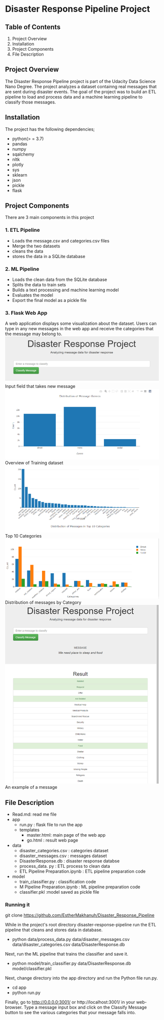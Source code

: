 # Disaster Response Pipeline Project 
## Table of Contents 

1. Project Overview
2. Installation  
3. Project Components
4. File Description 


## Project Overview 
The Disaster Response Pipeline project is part of the Udacity Data Science Nano Degree. The project analyzes a dataset containng real messages that are sent during disaster events. The goal of the project was to build an ETL pipeline to load and process data and a machine learning pipeline to classify those messages.

## Installation
The project has the following dependencies;
* python(> = 3.7)
* pandas
* numpy
* sqalchemy
* nltk
* plotly
* sys
* sklearn
* json
* pickle
* flask
## Project Components
There are 3 main components in this project

### 1. ETL Pipeline
* Loads the message.csv and categories.csv files
* Merge the two datasets
* cleans the data
* stores the data in a SQLite database
### 2. ML Pipeline 
* Loads the clean data from the SQLite database
* Splits the data to train sets
* Builds a text processing and machine learning model
* Evaluates the model
* Export the final model as a pickle file
### 3. Flask Web App
A web application displays some visualization about the dataset. Users can type in any new messages in the web app and receive the categories that the message may belong to.
![This is an image](https://github.com/EstherMakhanuh/Disaster_Response_Pipeline/blob/main/header.PNG)
Input field that takes new message
![This is an image](https://github.com/EstherMakhanuh/Disaster_Response_Pipeline/blob/main/message_genre.PNG)
Overview of Training dataset
![This is an image](https://github.com/EstherMakhanuh/Disaster_Response_Pipeline/blob/main/top10_categories.PNG)
Top 10 Categories
![This is an image](https://github.com/EstherMakhanuh/Disaster_Response_Pipeline/blob/main/categories.PNG)
Distribution of messages by Category
![This is an image](https://github.com/EstherMakhanuh/Disaster_Response_Pipeline/blob/main/message_example.PNG)
An example of a message

## File Description
* Read.md: read me file
* app 
  * run.py : flask file to run the app
  * templates
    * master.html: main page of the web app
    * go.html : result web page
* data
  * disaster_categories.csv : categories dataset
  * disaster_messages.csv : messages dataset
  * DisasterResponse.db : disaster response databse
  * process_data. py : ETL process to clean data
  * ETL Pipeline Preparation.ipynb : ETL pipeline preparation code
* model
  * train_classifier.py : classification code
  * M Pipeline Preparation.ipynb : ML pipeline preparation code
  * classifier.pkl :model saved as pickle file 
### Running it
git clone https://github.com/EstherMakhanuh/Disaster_Response_Pipeline

While in the project's root directory disaster-response-pipeline run the ETL pipeline that cleans and stores data in database.
 - python data/process_data.py data/disaster_messages.csv data/disaster_categories.csv data/DisasterResponse.db

Next, run the ML pipeline that trains the classifier and save it.
- python model/train_classifier.py data/DisasterResponse.db model/classifier.pkl

Next, change directory into the app directory and run the Python file run.py.
- cd app
- python run.py

Finally, go to http://0.0.0.0:3001/ or http://localhost:3001/ in your web-browser. Type a message input box and click on the Classify Message button to see the various categories that your message falls into.


